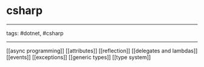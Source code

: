 # csharp

---

tags: #dotnet, #csharp

---

[[async programming]]
[[attributes]]
[[reflection]]
[[delegates and lambdas]]
[[events]]
[[exceptions]]
[[generic types]]
[[type system]]